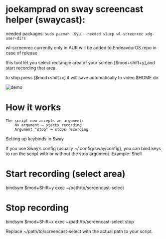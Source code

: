 
# joekamprad on sway screencast helper (swaycast):

needed packages: `sudo pacman -Syu --needed slurp wl-screenrec xdg-user-dirs`

wl-screenrec currently only in AUR will be added to EndeavourOS repo in case of release

this tool let you select rectangle area of your screen [$mod+shift+y],and start recording that area. 

to stop press [$mod+shift+x] it will save automatically to video $HOME dir.

![demo](https://imgur.com/a/72dEgvF)


# How it works

    The script now accepts an argument:
        No argument → starts recording
        Argument “stop” → stops recording

Setting up keybinds in Sway

If you use Sway’s config (usually ~/.config/sway/config), you can bind keys to run the script with or without the stop argument.
Example:
Shell

# Start recording (select area)
bindsym $mod+Shift+y exec ~/path/to/screencast-select

# Stop recording
bindsym $mod+Shift+x exec ~/path/to/screencast-select stop

Replace ~/path/to/screencast-select with the actual path to your script.
